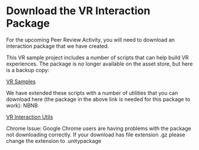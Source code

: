 # Download the VR Interaction Package

For the upcoming Peer Review Activity, you will need to download an interaction package that we have created.

This VR sample project includes a number of scripts that can help build VR experiences. The package is no longer available on the asset store, but here is a backup copy:

[VR Samples](https://d3c33hcgiwev3.cloudfront.net/pDPCk8INQhyzwpPCDdIcHA_1ff4da71f21749738d07309f0e804493_VR-Samples.unitypackage?Expires=1707523200&Signature=LyxFRpA41HJrpj4in7Ki8hNRFeLyHeM9y7LvYH-ZJpgDT7EZQklRmFCGx~ycQVgVDluIptjkk~Myffo3vtl4VdA3fk-74ykoUkehNJBV~UmiYm5y5NwKUHK-kLOTfEcsyDfcjXgzPlLIfa5pfO2nbuS8Vbkf622P4uWul3pvsB0_&Key-Pair-Id=APKAJLTNE6QMUY6HBC5A)

We have extended these scripts with a number of utilities that you can download here (the package in the above link is needed for this package to work): NBNB

[VR Interaction Utils](https://d3c33hcgiwev3.cloudfront.net/OZmYuOLGEemnvhJSBz-0XA_91d5ec6237604a8a840d423b972fd120_VRInteractionUtils.unitypackage?Expires=1707523200&Signature=A695V0JpRO3JkPVzgTEdM363uTjJ69vbpHBWmy6rrV2zDyKitWqSb2QgRKLGLgqYpNk6dY5DjbX6k5HHEYL2ABwEiwucoIa8a6P4Ru9mSIIGysCg2H0N-d6ZUPsDnMTKXwtAHne86wUElA0yPkgNCdB9~ZcefI0SEhQeDIuhxGw_&Key-Pair-Id=APKAJLTNE6QMUY6HBC5A)

Chrome Issue: Google Chrome users are having problems with the package not downloading correctly. If your download has file extension .gz please change the extension to .unitypackage